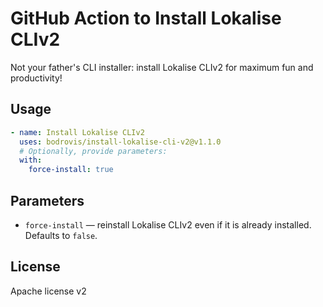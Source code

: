 # GitHub Action to Install Lokalise CLIv2

Not your father's CLI installer: install Lokalise CLIv2 for maximum fun and productivity!

## Usage

```yaml
- name: Install Lokalise CLIv2
  uses: bodrovis/install-lokalise-cli-v2@v1.1.0
  # Optionally, provide parameters:
  with:
    force-install: true
```

## Parameters

* `force-install` — reinstall Lokalise CLIv2 even if it is already installed. Defaults to `false`.

## License

Apache license v2